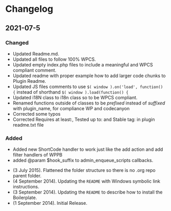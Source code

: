 # Changelog

## 2021-07-5
### Changed
- Updated Readme.md.
- Updated all files to follow 100% WPCS.
- Updated empty index.php files to include a meaningful and WPCS compliant comment.
- Updated readme with proper example how to add larger code chunks to Plugin Readme.
- Updated JS files comments to use `$( window ).on('load', function() {` instead of shorthand `$( window ).load(function() {`
- Updated i18N class to i18n class so to be WPCS compliant.
- Renamed functions outside of classes to be *prefixed* instead of *suffixed* with plugin_name, for compliance WP and codecanyon
- Corrected some typos
- Corrected Requires at least:, Tested up to: and Stable tag: in plugin readme.txt file
### Added
- Added new ShortCode handler to work just like the add action and add filter handlers of WPPB
- added @param $hook_suffix to admin_enqueue_scripts callbacks.


* (3 July 2015). Flattened the folder structure so there is no .org repo parent folder.
* (4 September 2014). Updating the `README` with Windows symbolic link instructions.
* (3 September 2014). Updating the `README` to describe how to install the Boilerplate.
* (1 September 2014). Initial Release.
